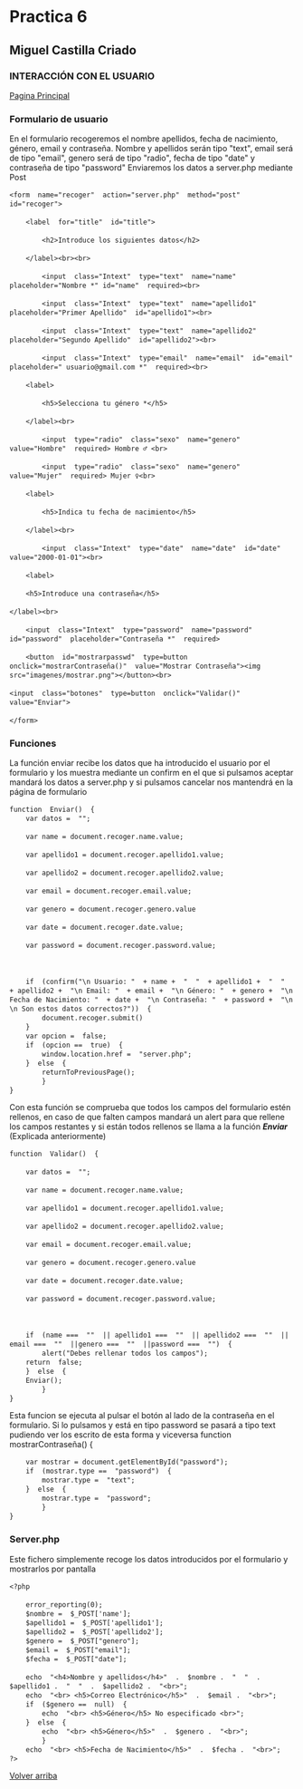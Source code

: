 # Practica 6
##  Miguel Castilla Criado 
### **INTERACCIÓN CON EL USUARIO**


<a href= '../README.md'>Pagina Principal</a>


### **Formulario de usuario**

En el formulario recogeremos el nombre apellidos, fecha de nacimiento, género, email y contraseña. Nombre y apellidos serán tipo "text", email será de tipo "email", genero será de tipo "radio", fecha de tipo "date" y contraseña de tipo "password"
Enviaremos los datos a server.php mediante Post


	<form  name="recoger"  action="server.php"  method="post"  id="recoger">

		<label  for="title"  id="title">

			<h2>Introduce los siguientes datos</h2>

		</label><br><br>

			<input  class="Intext"  type="text"  name="name"  placeholder="Nombre *" id="name"  required><br>

			<input  class="Intext"  type="text"  name="apellido1"  placeholder="Primer Apellido"  id="apellido1"><br>

			<input  class="Intext"  type="text"  name="apellido2"  placeholder="Segundo Apellido"  id="apellido2"><br>

			<input  class="Intext"  type="email"  name="email"  id="email"  placeholder=" usuario@gmail.com *"  required><br>

		<label>

			<h5>Selecciona tu género *</h5>

		</label><br>

			<input  type="radio"  class="sexo"  name="genero"  value="Hombre"  required> Hombre ♂ <br>

			<input  type="radio"  class="sexo"  name="genero"  value="Mujer"  required> Mujer ♀<br>

		<label>

			<h5>Indica tu fecha de nacimiento</h5>

		</label><br>

			<input  class="Intext"  type="date"  name="date"  id="date"  value="2000-01-01"><br>

		<label>

		<h5>Introduce una contraseña</h5>

	</label><br>

		<input  class="Intext"  type="password"  name="password"  id="password"  placeholder="Contraseña *"  required>

		<button  id="mostrarpasswd"  type=button  onclick="mostrarContraseña()"  value="Mostrar Contraseña"><img src="imagenes/mostrar.png"></button><br>

	<input  class="botones"  type=button  onclick="Validar()"  value="Enviar">

	</form>        

### **Funciones**

La función enviar recibe los datos que ha introducido el usuario por el formulario y los muestra mediante un confirm en el que si pulsamos aceptar mandará los datos a server.php y si pulsamos cancelar nos mantendrá en la página de formulario


	function  Enviar()  {
		var datos =  "";

		var name = document.recoger.name.value;

		var apellido1 = document.recoger.apellido1.value;

		var apellido2 = document.recoger.apellido2.value;

		var email = document.recoger.email.value;

		var genero = document.recoger.genero.value

		var date = document.recoger.date.value;

		var password = document.recoger.password.value;

	  

		if  (confirm("\n Usuario: "  + name +  "  "  + apellido1 +  "  "  + apellido2 +  "\n Email: "  + email +  "\n Género: "  + genero +  "\n Fecha de Nacimiento: "  + date +  "\n Contraseña: "  + password +  "\n  \n Son estos datos correctos?"))  {
			document.recoger.submit()
		}
		var opcion =  false;
		if  (opcion ==  true)  {
			window.location.href =  "server.php";
		}  else  {
			returnToPreviousPage();
			}
	}


Con esta función se comprueba que todos los campos del formulario estén rellenos, en caso de que falten campos mandará un alert para que rellene los campos restantes y si están todos rellenos se llama a la función ***Enviar*** (Explicada anteriormente)
	  

	function  Validar()  {

		var datos =  "";

		var name = document.recoger.name.value;

		var apellido1 = document.recoger.apellido1.value;

		var apellido2 = document.recoger.apellido2.value;

		var email = document.recoger.email.value;

		var genero = document.recoger.genero.value

		var date = document.recoger.date.value;

		var password = document.recoger.password.value;

	  

		if  (name ===  ""  || apellido1 ===  ""  || apellido2 ===  ""  || email ===  ""  ||genero ===  ""  ||password ===  "")  {
			alert("Debes rellenar todos los campos");
		return  false;
		}  else  {
		Enviar();
			}
	}

	  
Esta funcion se ejecuta al pulsar el botón al lado de la contraseña en el formulario.
Si lo pulsamos y está en tipo password se pasará a tipo text pudiendo ver los escrito de esta forma y viceversa
	function  mostrarContraseña()  {

		var mostrar = document.getElementById("password");
		if  (mostrar.type ==  "password")  {
			mostrar.type =  "text";
		}  else  {
			mostrar.type =  "password";
			}
	}

### **Server.php**

Este fichero simplemente recoge los datos introducidos por el formulario y mostrarlos por pantalla

	<?php

		error_reporting(0);
		$nombre =  $_POST['name'];
		$apellido1 =  $_POST['apellido1'];
		$apellido2 =  $_POST['apellido2'];
		$genero =  $_POST["genero"];
		$email =  $_POST["email"];
		$fecha =  $_POST["date"];
		
		echo  "<h4>Nombre y apellidos</h4>"  .  $nombre .  "  "  .  $apellido1 .  "  "  .  $apellido2 .  "<br>";
		echo  "<br> <h5>Correo Electrónico</h5>"  .  $email .  "<br>";
		if  ($genero ==  null)  {	
			echo  "<br> <h5>Género</h5> No especificado <br>";
		}  else  {
			echo  "<br> <h5>Género</h5>"  .  $genero .  "<br>";
			}
		echo  "<br> <h5>Fecha de Nacimiento</h5>"  .  $fecha .  "<br>";
	?>
    
[Volver arriba](#Practica-6)

